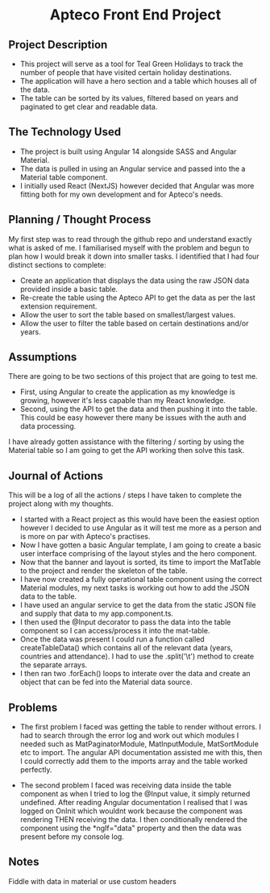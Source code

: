 <h1 align="center">Apteco Front End Project</h1>

## Project Description

- This project will serve as a tool for Teal Green Holidays to track the number of people that have visited certain holiday destinations.
- The application will have a hero section and a table which houses all of the data.
- The table can be sorted by its values, filtered based on years and paginated to get clear and readable data.

## The Technology Used

- The project is built using Angular 14 alongside SASS and Angular Material.
- The data is pulled in using an Angular service and passed into the a Material table component.
- I initially used React (NextJS) however decided that Angular was more fitting both for my own development and for Apteco's needs.

## Planning / Thought Process

My first step was to read through the github repo and understand exactly what is asked of me.
I familiarised myself with the problem and begun to plan how I would break it down into smaller tasks.
I identified that I had four distinct sections to complete:

- Create an application that displays the data using the raw JSON data provided inside a basic table.
- Re-create the table using the Apteco API to get the data as per the last extension requirement.
- Allow the user to sort the table based on smallest/largest values.
- Allow the user to filter the table based on certain destinations and/or years.

## Assumptions

There are going to be two sections of this project that are going to test me.

- First, using Angular to create the application as my knowledge is growing, however it's less capable than my React knowledge.
- Second, using the API to get the data and then pushing it into the table. This could be easy however there many be issues with the auth and data processing.

I have already gotten assistance with the filtering / sorting by using the Material table so I am going to get the API working then solve this task.

## Journal of Actions

This will be a log of all the actions / steps I have taken to complete the project along with my thoughts.

- I started with a React project as this would have been the easiest option however I decided to use Angular as it will test me more as a person and is more on par with Apteco's practises.
- Now I have gotten a basic Angular template, I am going to create a basic user interface comprising of the layout styles and the hero component.
- Now that the banner and layout is sorted, its time to import the MatTable to the project and render the skeleton of the table.
- I have now created a fully operational table component using the correct Material modules, my next tasks is working out how to add the JSON data to the table.
- I have used an angular service to get the data from the static JSON file and supply that data to my app.component.ts.
- I then used the @Input decorator to pass the data into the table component so I can access/process it into the mat-table.
- Once the data was present I could run a function called createTableData() which contains all of the relevant data (years, countries and attendance). I had to use the .split('\t') method to create the separate arrays.
- I then ran two .forEach() loops to interate over the data and create an object that can be fed into the Material data source.

## Problems

- The first problem I faced was getting the table to render without errors. I had to search through the error log and work out which modules I needed such as MatPaginatorModule, MatInputModule, MatSortModule etc to import. The angular API documentation assisted me with this, then I could correctly add them to the imports array and the table worked perfectly.

- The second problem I faced was receiving data inside the table component as when I tried to log the @Input value, it simply returned undefined. After reading Angular documentation I realised that I was logged on OnInit which wouldnt work because the component was rendering THEN receiving the data. I then conditionally rendered the component using the \*ngIf="data" property and then the data was present before my console log.

## Notes

Fiddle with data in material or use custom headers
